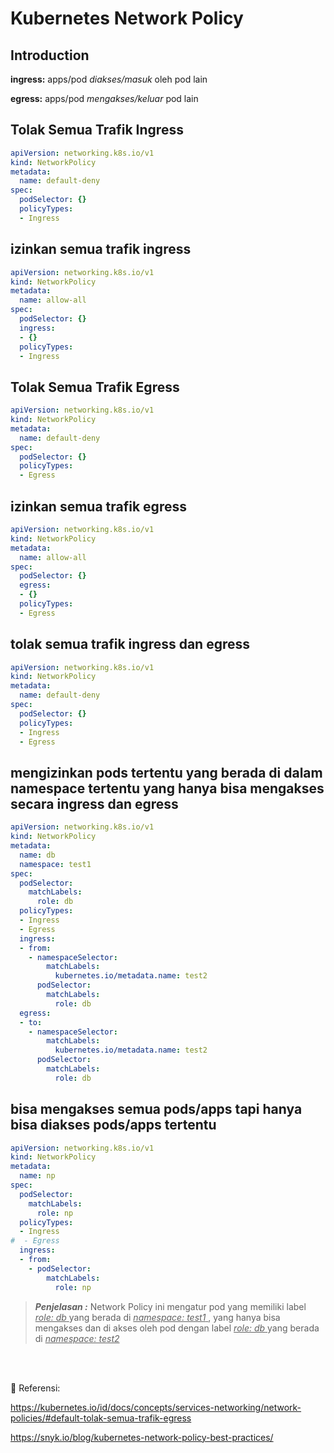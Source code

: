 # Kubernetes Network Policy

## Introduction

**ingress:** apps/pod *diakses/masuk* oleh pod lain

**egress:** apps/pod *mengakses/keluar* pod lain

## Tolak Semua Trafik Ingress

```yaml
apiVersion: networking.k8s.io/v1
kind: NetworkPolicy
metadata:
  name: default-deny
spec:
  podSelector: {}
  policyTypes:
  - Ingress
```

## izinkan semua trafik ingress

```yaml
apiVersion: networking.k8s.io/v1
kind: NetworkPolicy
metadata:
  name: allow-all
spec:
  podSelector: {}
  ingress:
  - {}
  policyTypes:
  - Ingress
```

## Tolak Semua Trafik Egress

```yaml
apiVersion: networking.k8s.io/v1
kind: NetworkPolicy
metadata:
  name: default-deny
spec:
  podSelector: {}
  policyTypes:
  - Egress
```

## izinkan semua trafik egress

```yaml
apiVersion: networking.k8s.io/v1
kind: NetworkPolicy
metadata:
  name: allow-all
spec:
  podSelector: {}
  egress:
  - {}
  policyTypes:
  - Egress
```

## tolak semua trafik ingress dan egress

```yaml
apiVersion: networking.k8s.io/v1
kind: NetworkPolicy
metadata:
  name: default-deny
spec:
  podSelector: {}
  policyTypes:
  - Ingress
  - Egress
```

## mengizinkan pods tertentu yang berada di dalam namespace tertentu yang hanya bisa mengakses secara ingress dan egress

```yaml
apiVersion: networking.k8s.io/v1
kind: NetworkPolicy
metadata:
  name: db
  namespace: test1
spec:
  podSelector:
    matchLabels:
      role: db
  policyTypes:
  - Ingress
  - Egress
  ingress:
  - from:
    - namespaceSelector:
        matchLabels:
          kubernetes.io/metadata.name: test2
      podSelector:
        matchLabels:
          role: db
  egress:
  - to:
    - namespaceSelector:
        matchLabels:
          kubernetes.io/metadata.name: test2
      podSelector:
        matchLabels:
          role: db
```

## bisa mengakses semua pods/apps tapi hanya bisa diakses pods/apps tertentu

```yaml
apiVersion: networking.k8s.io/v1
kind: NetworkPolicy
metadata:
  name: np
spec:
  podSelector:
    matchLabels:
      role: np
  policyTypes:
  - Ingress
#  - Egress
  ingress:
  - from:
    - podSelector:
        matchLabels:
          role: np
```

> ***Penjelasan :*** Network Policy ini mengatur pod yang memiliki label <u> *role: db* </u> yang berada di <u> *namespace: test1* </u>, yang hanya bisa mengakses dan di akses oleh pod dengan label <u> *role: db* </u> yang berada di <u> *namespace: test2* </u>

<br>
<br>

:link: Referensi:

<https://kubernetes.io/id/docs/concepts/services-networking/network-policies/#default-tolak-semua-trafik-egress>

<https://snyk.io/blog/kubernetes-network-policy-best-practices/>
